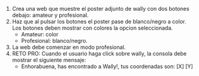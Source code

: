 1. Crea una web que muestre el poster adjunto de wally con dos botones debajo: amateur y profesional.
2. Haz que al pulsar los botones el poster pase de blanco/negro a color. Los botones deben mostrar con colores la opcion seleccionada.
    - Amateur: color
    - Profesional: blanco/negro.
3. La web debe comenzar en modo profesional.
4. RETO PRO: Cuando el usuario haga click sobre wally, la consola debe mostrar el siguiente mensaje:
    - Enhorabuena, has encontrado a Wally!, tus coordenadas son: [X] [Y] 
    